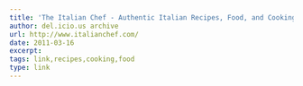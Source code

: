 ```yaml
---
title: 'The Italian Chef - Authentic Italian Recipes, Food, and Cooking.'
author: del.icio.us archive
url: http://www.italianchef.com/
date: 2011-03-16
excerpt: 
tags: link,recipes,cooking,food
type: link
---
```

